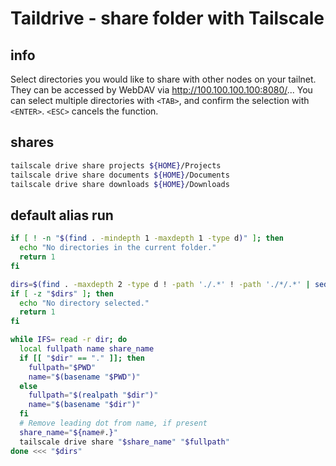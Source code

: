 # Taildrive - share folder with Tailscale

## info

Select directories you would like to share with other nodes on your tailnet. They can be accessed by WebDAV via http://100.100.100.100:8080/...
You can select multiple directories with `<TAB>`, and confirm the selection with `<ENTER>`. `<ESC>` cancels the function.


## shares
```sh
tailscale drive share projects ${HOME}/Projects
tailscale drive share documents ${HOME}/Documents
tailscale drive share downloads ${HOME}/Downloads
```

## default alias run
```sh
if [ ! -n "$(find . -mindepth 1 -maxdepth 1 -type d)" ]; then
  echo "No directories in the current folder."
  return 1
fi

dirs=$(find . -maxdepth 2 -type d ! -path './.*' ! -path './*/.*' | sed 's|^\./||' | grep -v '^$' | fzf --multi --prompt="Select directories to share: ")
if [ -z "$dirs" ]; then
  echo "No directory selected."
  return 1
fi

while IFS= read -r dir; do
  local fullpath name share_name
  if [[ "$dir" == "." ]]; then
    fullpath="$PWD"
    name="$(basename "$PWD")"
  else
    fullpath="$(realpath "$dir")"
    name="$(basename "$dir")"
  fi
  # Remove leading dot from name, if present
  share_name="${name#.}"
  tailscale drive share "$share_name" "$fullpath"
done <<< "$dirs"
```
